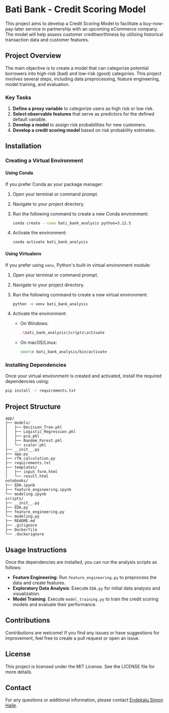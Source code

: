 
# Bati Bank - Credit Scoring Model

This project aims to develop a Credit Scoring Model to facilitate a buy-now-pay-later service in partnership with an upcoming eCommerce company. The model will help assess customer creditworthiness by utilizing historical transaction data and customer features.

## Project Overview

The main objective is to create a model that can categorize potential borrowers into high-risk (bad) and low-risk (good) categories. This project involves several steps, including data preprocessing, feature engineering, model training, and evaluation.

### Key Tasks
1. **Define a proxy variable** to categorize users as high risk or low risk.
2. **Select observable features** that serve as predictors for the defined default variable.
3. **Develop a model** to assign risk probabilities for new customers.
4. **Develop a credit scoring model** based on risk probability estimates.

## Installation

### Creating a Virtual Environment

#### Using Conda

If you prefer Conda as your package manager:

1. Open your terminal or command prompt.
2. Navigate to your project directory.
3. Run the following command to create a new Conda environment:

    ```bash
    conda create --name bati_bank_analysis python=3.12.5
    ```

4. Activate the environment:

    ```bash
    conda activate bati_bank_analysis
    ```

#### Using Virtualenv

If you prefer using `venv`, Python's built-in virtual environment module:

1. Open your terminal or command prompt.
2. Navigate to your project directory.
3. Run the following command to create a new virtual environment:

    ```bash
    python -m venv bati_bank_analysis
    ```

4. Activate the environment:

    - On Windows:
        ```bash
        .\bati_bank_analysis\Scripts\activate
        ```

    - On macOS/Linux:
        ```bash
        source bati_bank_analysis/bin/activate
        ```

### Installing Dependencies

Once your virtual environment is created and activated, install the required dependencies using:

```bash
pip install -r requirements.txt
```

## Project Structure
```
app/
├── models/
│   ├── Decision_Tree.pkl
│   ├── Logistic_Regression.pkl
│   ├── pca.pkl
│   ├── Random_Forest.pkl
│   └── scaler.pkl
├── __init__.py
├── app.py
├── rfm_calculation.py
├── requirements.txt
├── templates/
│   ├── input_form.html
│   └── result.html
notebooks/
├── EDA.ipynb
├── feature_engineering.ipynb
└── modeling.ipynb
scripts/
├── __init__.py
├── EDA.py
├── feature_engineering.py
└── modeling.py
├── README.md
├── .gitignore
├── Dockerfile
└── .dockerignore
```

## Usage Instructions
Once the dependencies are installed, you can run the analysis scripts as follows:

- **Feature Engineering**: Run `feature_engineering.py` to preprocess the data and create features.
- **Exploratory Data Analysis**: Execute `EDA.py` for initial data analysis and visualization.
- **Model Training**: Execute `model_training.py` to train the credit scoring models and evaluate their performance.

## Contributions
Contributions are welcome! If you find any issues or have suggestions for improvement, feel free to create a pull request or open an issue.

## License
This project is licensed under the MIT License. See the LICENSE file for more details.

## Contact
For any questions or additional information, please contact [Endekalu Simon Haile](mailto:Endekalu.simon.haile@gmail.com).